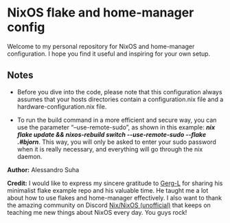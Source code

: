 # NixOS flake and home-manager config

Welcome to my personal repository for NixOS and home-manager configuration. I hope you find it useful and inspiring for your own setup.

## **Notes**

- Before you dive into the code, please note that this configuration always assumes that your hosts directories contain a configuration.nix file and a hardware-configuration.nix file.

- To run the build command in a more efficient and secure way, you can use the parameter “–use-remote-sudo”, as shown in this example: ***nix flake update && nixos-rebuild switch --use-remote-sudo --flake .#bjorn***. This way, you will only be asked to enter your sudo password when it is really necessary, and everything will go through the nix daemon.

**Author:** Alessandro Suha

**Credit:** I would like to express my sincere gratitude to [Gerg-L](https://github.com/Gerg-L/nix-templates/tree/master) for sharing his minimalist flake example repo and his valuable time. He taught me a lot about how to use flakes and home-manager effectively. I also want to thank the amazing community on Discord [Nix/NixOS (unofficial)](https://discord.gg/qPJBy7qdUX) that keeps on teaching me new things about NixOS every day. You guys rock!

